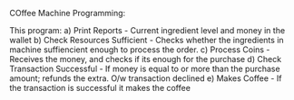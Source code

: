 COffee Machine Programming:

This program:
  a) Print Reports - Current ingredient level and money in the wallet
  b) Check Resources Sufficient - Checks whether the ingredients in machine suffiencient enough to process the order.
  c) Process Coins - Receives the money, and checks if its enough for the purchase
  d) Check Transaction Successful - If money is equal to or more than the purchase amount; refunds the extra. O/w transaction declined
  e) Makes Coffee - If the transaction is successful it makes the coffee

